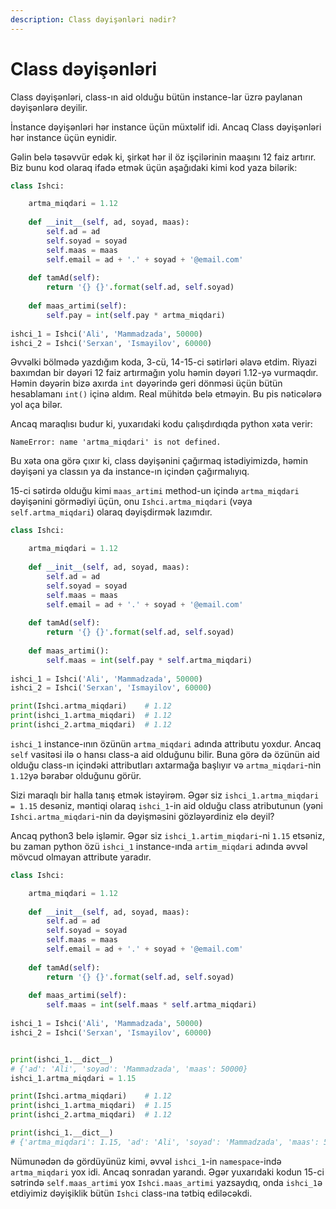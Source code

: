 ```yaml
---
description: Class dəyişənləri nədir?
---
```


# Class dəyişənləri

Class dəyişənləri, class-ın aid olduğu bütün instance-lar üzrə paylanan dəyişənlərə deyilir.

İnstance dəyişənləri hər instance üçün müxtəlif idi. Ancaq Class dəyişənləri hər instance üçün eynidir.

Gəlin belə təsəvvür edək ki, şirkət hər il öz işçilərinin maaşını 12 faiz artırır. Biz bunu kod olaraq ifadə etmək üçün aşağıdaki kimi kod yaza bilərik:

```python
class Ishci:

    artma_miqdari = 1.12
    
    def __init__(self, ad, soyad, maas):
        self.ad = ad
        self.soyad = soyad
        self.maas = maas
        self.email = ad + '.' + soyad + '@email.com'
        
    def tamAd(self):
        return '{} {}'.format(self.ad, self.soyad)
        
    def maas_artimi(self):
        self.pay = int(self.pay * artma_miqdari)
        
ishci_1 = Ishci('Ali', 'Mammadzada', 50000)
ishci_2 = Ishci('Serxan', 'Ismayilov', 60000)
```

Əvvəlki bölmədə yazdığım koda, 3-cü, 14-15-ci sətirləri əlavə etdim. Riyazi baxımdan bir dəyəri 12 faiz artırmağın yolu həmin dəyəri 1.12-yə vurmaqdır. Həmin dəyərin bizə axırda `int` dəyərində geri dönməsi üçün bütün hesablamanı `int()` içinə aldım. Real mühitdə belə etməyin. Bu pis nəticələrə yol aça bilər.

Ancaq maraqlısı budur ki, yuxarıdaki kodu çalışdırdıqda python xəta verir:

```text
NameError: name 'artma_miqdari' is not defined.
```

 Bu xəta ona görə çıxır ki, class dəyişənini çağırmaq istədiyimizdə, həmin dəyişəni ya classın ya da instance-ın içindən çağırmalıyıq. 

15-ci sətirdə olduğu kimi `maas_artimi` method-un içində `artma_miqdari` dəyişənini görmədiyi üçün, onu `Ishci.artma_miqdari` \(vəya `self.artma_miqdari`\) olaraq dəyişdirmək lazımdır.

```python
class Ishci:

    artma_miqdari = 1.12
    
    def __init__(self, ad, soyad, maas):
        self.ad = ad
        self.soyad = soyad
        self.maas = maas
        self.email = ad + '.' + soyad + '@email.com'
        
    def tamAd(self):
        return '{} {}'.format(self.ad, self.soyad)
        
    def maas_artimi():
        self.maas = int(self.pay * self.artma_miqdari)
        
ishci_1 = Ishci('Ali', 'Mammadzada', 50000)
ishci_2 = Ishci('Serxan', 'Ismayilov', 60000)

print(Ishci.artma_miqdari)    # 1.12
print(ishci_1.artma_miqdari)  # 1.12
print(ishci_2.artma_miqdari)  # 1.12
```

`ishci_1` instance-ının özünün `artma_miqdari` adında attributu yoxdur. Ancaq `self` vasitəsi ilə o hansı class-a aid olduğunu bilir. Buna görə də özünün aid olduğu class-ın içindəki attributları axtarmağa başlıyır və `artma_miqdari`-nin `1.12`yə bərabər olduğunu görür.

Sizi maraqlı bir halla tanış etmək istəyirəm. Əgər siz `ishci_1.artma_miqdari = 1.15` desəniz, məntiqi olaraq `ishci_1`-in aid olduğu  class atributunun \(yəni `Ishci.artma_miqdari`-nin da dəyişməsini gözləyərdiniz elə deyil?

Ancaq python3 belə işləmir. Əgər siz `ishci_1.artim_miqdari`-ni `1.15` etsəniz, bu zaman python özü `ishci_1` instance-ında `artim_miqdari` adında əvvəl mövcud olmayan attribute yaradır. 

```python
class Ishci:

    artma_miqdari = 1.12
    
    def __init__(self, ad, soyad, maas):
        self.ad = ad
        self.soyad = soyad
        self.maas = maas
        self.email = ad + '.' + soyad + '@email.com'
        
    def tamAd(self):
        return '{} {}'.format(self.ad, self.soyad)
        
    def maas_artimi(self):
        self.maas = int(self.maas * self.artma_miqdari)
        
ishci_1 = Ishci('Ali', 'Mammadzada', 50000)
ishci_2 = Ishci('Serxan', 'Ismayilov', 60000)


print(ishci_1.__dict__)
# {'ad': 'Ali', 'soyad': 'Mammadzada', 'maas': 50000}
ishci_1.artma_miqdari = 1.15

print(Ishci.artma_miqdari)    # 1.12
print(ishci_1.artma_miqdari)  # 1.15
print(ishci_2.artma_miqdari)  # 1.12

print(ishci_1.__dict__) 
# {'artma_miqdari': 1.15, 'ad': 'Ali', 'soyad': 'Mammadzada', 'maas': 50000}
```

Nümunədən də gördüyünüz kimi, əvvəl  `ishci_1`-in `namespace`-ində `artma_miqdari` yox idi. Ancaq sonradan yarandı. Əgər yuxarıdaki kodun 15-ci sətrində `self.maas_artimi` yox `Ishci.maas_artimi` yazsaydıq, onda `ishci_1`ə etdiyimiz dəyişiklik bütün `Ishci` class-ına tətbiq ediləcəkdi.

